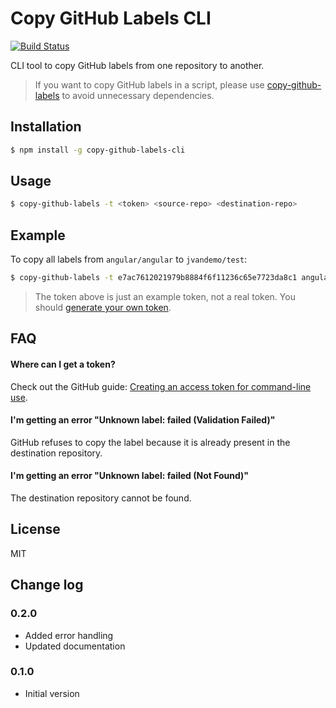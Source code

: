 # Copy GitHub Labels CLI

[![Build Status](https://travis-ci.org/jvandemo/copy-github-labels-cli.svg?branch=master)](https://travis-ci.org/jvandemo/copy-github-labels-cli)

CLI tool to copy GitHub labels from one repository to another.

> If you want to copy GitHub labels in a script, please use [copy-github-labels](https://github.com/jvandemo/copy-github-labels) to avoid unnecessary dependencies.

## Installation

```bash
$ npm install -g copy-github-labels-cli
```

## Usage

```bash
$ copy-github-labels -t <token> <source-repo> <destination-repo>
```

## Example

To copy all labels from `angular/angular` to `jvandemo/test`:

```bash
$ copy-github-labels -t e7ac7612021979b8884f6f11236c65e7723da8c1 angular/angular jvandemo/test
```

> The token above is just an example token, not a real token. You should [generate your own token](https://help.github.com/articles/creating-an-access-token-for-command-line-use/).

## FAQ

#### Where can I get a token?

Check out the GitHub guide: [Creating an access token for command-line use](https://help.github.com/articles/creating-an-access-token-for-command-line-use/).

#### I'm getting an error "Unknown label: failed (Validation Failed)"

GitHub refuses to copy the label because it is already present in the destination repository.

#### I'm getting an error "Unknown label: failed (Not Found)"

The destination repository cannot be found.

## License

MIT

## Change log

### 0.2.0

- Added error handling
- Updated documentation

### 0.1.0

- Initial version
